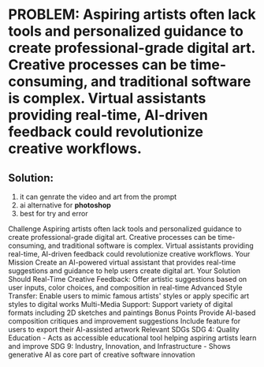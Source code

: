 # PROBLEM: Aspiring artists often lack tools and personalized guidance to create professional-grade digital art. Creative processes can be time-consuming, and traditional software is complex. Virtual assistants providing real-time, AI-driven feedback could revolutionize creative workflows.

## Solution:
1. it can genrate the video and art from the prompt 
2. ai alternative for **photoshop**
3. best for try and error 


Challenge
Aspiring artists often lack tools and personalized guidance to create professional-grade digital art. Creative processes can be time-consuming, and traditional software is complex. Virtual assistants providing real-time, AI-driven feedback could revolutionize creative workflows.
Your Mission
Create an AI-powered virtual assistant that provides real-time suggestions and guidance to help users create digital art.
Your Solution Should
Real-Time Creative Feedback: Offer artistic suggestions based on user inputs, color choices, and composition in real-time
Advanced Style Transfer: Enable users to mimic famous artists' styles or apply specific art styles to digital works
Multi-Media Support: Support variety of digital formats including 2D sketches and paintings
Bonus Points
Provide AI-based composition critiques and improvement suggestions
Include feature for users to export their AI-assisted artwork
Relevant SDGs
SDG 4: Quality Education - Acts as accessible educational tool helping aspiring artists learn and improve
SDG 9: Industry, Innovation, and Infrastructure - Shows generative AI as core part of creative software innovation


